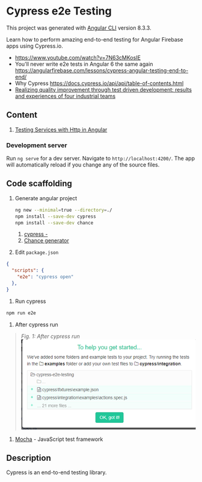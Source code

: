 # Cypress e2e Testing

This project was generated with [Angular CLI](https://github.com/angular/angular-cli) version 8.3.3.

Learn how to perform amazing end-to-end testing for Angular Firebase apps using Cypress.io.

- <https://www.youtube.com/watch?v=7N63cMKosIE>
- You'll never write e2e tests in Angular 6 the same again <https://angularfirebase.com/lessons/cypress-angular-testing-end-to-end/>
- Why Cypress <https://docs.cypress.io/api/api/table-of-contents.html>
- [Realizing quality improvement through test driven development: results and experiences of four industrial teams](https://link.springer.com/article/10.1007%2Fs10664-008-9062-z)


## Content

1. [Testing Services with Http in Angular](./doc/testing-services-with-http-in-angular.md)

### Development server

Run `ng serve` for a dev server. Navigate to `http://localhost:4200/`. The app will automatically reload if you change any of the source files.

## Code scaffolding

1. Generate angular project

   ```bash
   ng new --minimal=true --directory=./
   npm install --save-dev cypress
   npm install --save-dev chance
   ```

   1. [cypress - ](https://docs.cypress.io/api/api/table-of-contents.html)
   1. [Chance generator](https://chancejs.com/)

1. Edit `package.json`

  ```json
  {
    "scripts": {
      "e2e": "cypress open"
    },
  }
  ```

1. Run cypress

  ```bash
  npm run e2e
  ```

1. After cypress run

> *Fig. 1: After cypress run*
!["After cypress run"](./doc/assets/01.PNG)

1. [Mocha](https://mochajs.org/) - JavaScript test framework 


## Description

Cypress is an end-to-end testing library.
